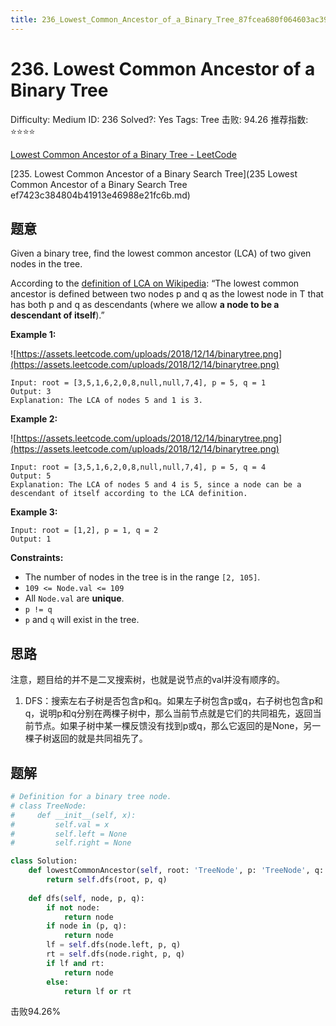 ```yaml
---
title: 236_Lowest_Common_Ancestor_of_a_Binary_Tree_87fcea680f064603ac391a6b7abb4b9f
---
```


# 236. Lowest Common Ancestor of a Binary Tree

Difficulty: Medium
ID: 236
Solved?: Yes
Tags: Tree
击败: 94.26
推荐指数: ⭐⭐⭐⭐

[Lowest Common Ancestor of a Binary Tree - LeetCode](https://leetcode.com/problems/lowest-common-ancestor-of-a-binary-tree/)

[235. Lowest Common Ancestor of a Binary Search Tree](235 Lowest Common Ancestor of a Binary Search Tree ef7423c384804b41913e46988e21fc6b.md) 

## 题意

Given a binary tree, find the lowest common ancestor (LCA) of two given nodes in the tree.

According to the [definition of LCA on Wikipedia](https://en.wikipedia.org/wiki/Lowest_common_ancestor): “The lowest common ancestor is defined between two nodes p and q as the lowest node in T that has both p and q as descendants (where we allow **a node to be a descendant of itself**).”

**Example 1:**

![https://assets.leetcode.com/uploads/2018/12/14/binarytree.png](https://assets.leetcode.com/uploads/2018/12/14/binarytree.png)

```
Input: root = [3,5,1,6,2,0,8,null,null,7,4], p = 5, q = 1
Output: 3
Explanation: The LCA of nodes 5 and 1 is 3.

```

**Example 2:**

![https://assets.leetcode.com/uploads/2018/12/14/binarytree.png](https://assets.leetcode.com/uploads/2018/12/14/binarytree.png)

```
Input: root = [3,5,1,6,2,0,8,null,null,7,4], p = 5, q = 4
Output: 5
Explanation: The LCA of nodes 5 and 4 is 5, since a node can be a descendant of itself according to the LCA definition.

```

**Example 3:**

```
Input: root = [1,2], p = 1, q = 2
Output: 1

```

**Constraints:**

- The number of nodes in the tree is in the range `[2, 105]`.
- `109 <= Node.val <= 109`
- All `Node.val` are **unique**.
- `p != q`
- `p` and `q` will exist in the tree.

## 思路

注意，题目给的并不是二叉搜索树，也就是说节点的val并没有顺序的。

1. DFS：搜索左右子树是否包含p和q。如果左子树包含p或q，右子树也包含p和q，说明p和q分别在两棵子树中，那么当前节点就是它们的共同祖先，返回当前节点。如果子树中某一棵反馈没有找到p或q，那么它返回的是None，另一棵子树返回的就是共同祖先了。

## 题解

```python
# Definition for a binary tree node.
# class TreeNode:
#     def __init__(self, x):
#         self.val = x
#         self.left = None
#         self.right = None

class Solution:
    def lowestCommonAncestor(self, root: 'TreeNode', p: 'TreeNode', q: 'TreeNode') -> 'TreeNode':
        return self.dfs(root, p, q)
        
    def dfs(self, node, p, q):
        if not node:
            return node
        if node in (p, q):
            return node
        lf = self.dfs(node.left, p, q)
        rt = self.dfs(node.right, p, q)
        if lf and rt:
            return node
        else:
            return lf or rt
```

击败94.26%